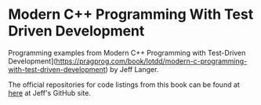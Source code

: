 Modern C++ Programming With Test Driven Development
===================================================

Programming examples from Modern C++ Programming with Test-Driven
Development](https://pragprog.com/book/lotdd/modern-c-programming-with-test-driven-development)
by Jeff Langer.

The official repositories for code listings from this book can be found at
[here](https://github.com/jlangr) at Jeff's GitHub site.
